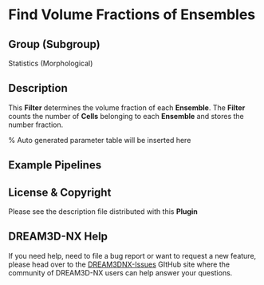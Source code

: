 # Find Volume Fractions of Ensembles

## Group (Subgroup)

Statistics (Morphological)

## Description

This **Filter** determines the volume fraction of each **Ensemble**. The **Filter** counts the number of **Cells** belonging to each **Ensemble** and stores the number fraction.

% Auto generated parameter table will be inserted here

## Example Pipelines

## License & Copyright

Please see the description file distributed with this **Plugin**

## DREAM3D-NX Help

If you need help, need to file a bug report or want to request a new feature, please head over to the [DREAM3DNX-Issues](https://github.com/BlueQuartzSoftware/DREAM3DNX-Issues) GItHub site where the community of DREAM3D-NX users can help answer your questions.
